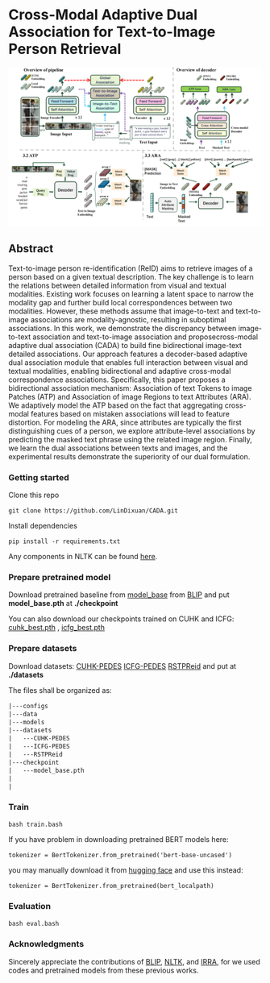 # Cross-Modal Adaptive Dual Association for Text-to-Image Person Retrieval

![main](doc/model.png)



## Abstract 

Text-to-image person re-identification (ReID) aims to retrieve images of a person based on a given textual description. The key challenge is to learn the relations between detailed information from visual and textual modalities. Existing work focuses on learning a latent space to narrow the modality gap and further build local correspondences between two modalities. 
However, these methods assume that image-to-text and text-to-image associations are modality-agnostic, resulting in suboptimal associations. 
In this work, we demonstrate the discrepancy between image-to-text association and text-to-image association and proposecross-modal adaptive dual association (CADA) to build fine bidirectional image-text detailed associations. 
 Our approach features a decoder-based adaptive dual association module that enables full interaction between visual and
textual modalities, enabling bidirectional and adaptive cross-modal correspondence associations. 
Specifically, this paper proposes a bidirectional association mechanism: Association of text Tokens to image Patches (ATP) and Association of image Regions to text Attributes (ARA).
We adaptively model the ATP based on the fact that aggregating cross-modal features based on mistaken associations will lead to feature distortion.
For modeling the ARA, since attributes are typically the first distinguishing cues of a person, we explore attribute-level associations by predicting the masked text phrase using the related image region.
Finally, we learn the dual associations between texts and images, and the experimental results demonstrate the superiority of our dual formulation.



### Getting started

Clone this repo

```
git clone https://github.com/LinDixuan/CADA.git
```

Install dependencies

```
pip install -r requirements.txt
```

Any components in NLTK can be found [here](https://github.com/nltk/nltk_data/tree/gh-pages).



### Prepare pretrained model

Download pretrained baseline from [model_base](https://storage.googleapis.com/sfr-vision-language-research/BLIP/models/model_base.pth ) from [BLIP](https://github.com/salesforce/BLIP) and put **model_base.pth** at **./checkpoint**

You can also download our checkpoints trained on CUHK and ICFG: [cuhk_best.pth](https://drive.google.com/file/d/1MUuo21WnIIR8kkC0r3IHpmn6Y_SOtglQ/view?usp=sharing)
, [icfg_best.pth](https://drive.google.com/file/d/1n8wboh6CmN2bSRwE1YaQ2Nhnq-ObqACX/view?usp=drive_link)

### Prepare datasets

Download datasets: [CUHK-PEDES](https://github.com/ShuangLI59/Person-Search-with-Natural-Language-Description)   [ICFG-PEDES](https://github.com/ShuangLI59/Person-Search-with-Natural-Language-Description)  [RSTPReid](https://github.com/NjtechCVLab/RSTPReid-Dataset) and put at **./datasets**

The files shall be organized as:

```
|---configs
|---data
|---models
|---datasets
|	---CUHK-PEDES
|	---ICFG-PEDES
|	---RSTPReid
|---checkpoint
|	---model_base.pth
|
|
```



### Train

```
bash train.bash
```



If you have problem in downloading pretrained BERT models here:

```
tokenizer = BertTokenizer.from_pretrained('bert-base-uncased')
```

you may manually download it from [hugging face](https://huggingface.co/docs/transformers/model_doc/bert#bert) and use this instead:

```
tokenizer = BertTokenizer.from_pretrained(bert_localpath)
```



### Evaluation

```
bash eval.bash
```



### Acknowledgments

Sincerely appreciate the contributions of [BLIP](https://github.com/salesforce/BLIP), [NLTK](https://github.com/nltk/nltk_data/tree/gh-pages), and [IRRA](https://github.com/anosorae/IRRA), for we used codes and pretrained models from these previous works.

